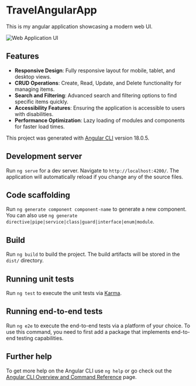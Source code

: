 # TravelAngularApp


This is my angular application showcasing a modern web UI.

![Web Application UI](imgs/travel-today-screenshot.png)

## Features
- **Responsive Design**: Fully responsive layout for mobile, tablet, and desktop views.
- **CRUD Operations**: Create, Read, Update, and Delete functionality for managing items.
- **Search and Filtering**: Advanced search and filtering options to find specific items quickly.
- **Accessibility Features**: Ensuring the application is accessible to users with disabilities.
- **Performance Optimization**: Lazy loading of modules and components for faster load times.

This project was generated with [Angular CLI](https://github.com/angular/angular-cli) version 18.0.5.

## Development server

Run `ng serve` for a dev server. Navigate to `http://localhost:4200/`. The application will automatically reload if you change any of the source files.

## Code scaffolding

Run `ng generate component component-name` to generate a new component. You can also use `ng generate directive|pipe|service|class|guard|interface|enum|module`.

## Build

Run `ng build` to build the project. The build artifacts will be stored in the `dist/` directory.

## Running unit tests

Run `ng test` to execute the unit tests via [Karma](https://karma-runner.github.io).

## Running end-to-end tests

Run `ng e2e` to execute the end-to-end tests via a platform of your choice. To use this command, you need to first add a package that implements end-to-end testing capabilities.

## Further help

To get more help on the Angular CLI use `ng help` or go check out the [Angular CLI Overview and Command Reference](https://angular.dev/tools/cli) page.
